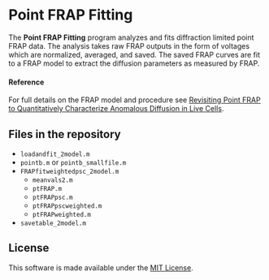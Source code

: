 # Point FRAP Fitting
The **Point FRAP Fitting** program analyzes and fits diffraction limited point FRAP data. The analysis takes raw FRAP outputs in the form of voltages which are normalized, averaged, and saved. The saved FRAP curves are fit to a FRAP model to extract the diffusion parameters as measured by FRAP. 

#### Reference
For full details on the FRAP model and procedure see [Revisiting Point FRAP to Quantitatively Characterize Anomalous Diffusion in Live Cells](https://doi.org/10.1021/jp310348s). 

## Files in the repository
- `loadandfit_2model.m` 
- `pointb.m` or `pointb_smallfile.m`
- `FRAPfitweightedpsc_2model.m`
    - `meanvals2.m`
    - `ptFRAP.m`
    - `ptFRAPpsc.m`
    - `ptFRAPpscweighted.m`
    - `ptFRAPweighted.m`
- `savetable_2model.m`

## License
This software is made available under the [MIT License](LICENSE). 

